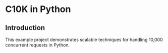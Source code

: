 # C10K in Python

## Introduction

This example project demonstrates scalable techniques for handling 10,000 concurrent requests in Python.
